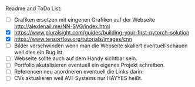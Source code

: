 Readme and ToDo List:
- [ ] Grafiken ersetzen mit eingenen Grafiken auf der Webseite http://alexlenail.me/NN-SVG/index.html
- [X] https://www.pluralsight.com/guides/building-your-first-pytorch-solution
- [X] https://www.tensorflow.org/tutorials/images/cnn
- [ ] Bilder verschwinden wenn man die Webseite skaliert eventuell schauen weil dies ein Bug ist.
- [ ] Webseite sollte auch auf dem Handy sichtbar sein.
- [ ] Portfolio akutalisieren eventuell ein eigenes Projekt schreiben.
- [ ] Referencen neu anordneren eventuell die Links darin.
- [ ] CVs aktualieren weil AVI-Systems nur HAYYES heißt.

